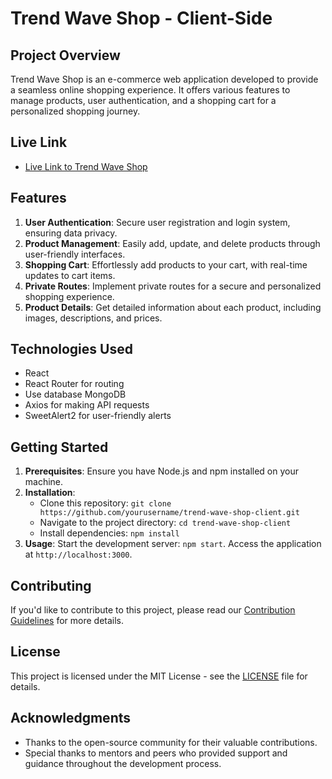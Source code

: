 # Trend Wave Shop - Client-Side

## Project Overview
Trend Wave Shop is an e-commerce web application developed to provide a seamless online shopping experience. It offers various features to manage products, user authentication, and a shopping cart for a personalized shopping journey.

## Live Link
- [Live Link to Trend Wave Shop](https://brend-shop-new.web.app/)

## Features
1. **User Authentication**: Secure user registration and login system, ensuring data privacy.
2. **Product Management**: Easily add, update, and delete products through user-friendly interfaces.
3. **Shopping Cart**: Effortlessly add products to your cart, with real-time updates to cart items.
4. **Private Routes**: Implement private routes for a secure and personalized shopping experience.
5. **Product Details**: Get detailed information about each product, including images, descriptions, and prices.

## Technologies Used
- React
- React Router for routing
- Use database MongoDB
- Axios for making API requests
- SweetAlert2 for user-friendly alerts

## Getting Started
1. **Prerequisites**: Ensure you have Node.js and npm installed on your machine.
2. **Installation**:
   - Clone this repository: `git clone https://github.com/yourusername/trend-wave-shop-client.git`
   - Navigate to the project directory: `cd trend-wave-shop-client`
   - Install dependencies: `npm install`
3. **Usage**: Start the development server: `npm start`. Access the application at `http://localhost:3000`.

## Contributing
If you'd like to contribute to this project, please read our [Contribution Guidelines](CONTRIBUTING.md) for more details.

## License
This project is licensed under the MIT License - see the [LICENSE](LICENSE) file for details.

## Acknowledgments
- Thanks to the open-source community for their valuable contributions.
- Special thanks to mentors and peers who provided support and guidance throughout the development process.
